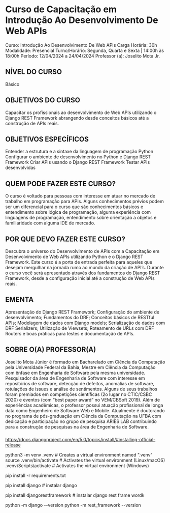 # Curso de Capacitação em Introdução Ao Desenvolvimento De Web APIs

Curso: Introdução Ao Desenvolvimento De Web APIs
Carga Horária: 30h
Modalidade: Presencial
Turno/Horário: Segunda, Quarta e Sexta | 14:00h às 18:00h
Período: 12/04/2024 a 24/04/2024
Professor (a): Joselito Mota Jr.
 

 
## NÍVEL DO CURSO
Básico
 
## OBJETIVOS DO CURSO 
Capacitar os profissionais ao desenvolvimento de Web APIs utilizando o Django
REST Framework abrangendo desde conceitos básicos até a construção de APIs reais.
 
## OBJETIVOS ESPECÍFICOS
Entender a estrutura e a sintaxe da linguagem de programação Python
Configurar o ambiente de desenvolvimento no Python e Django REST Framework
Criar APIs usando o Django REST Framework
Testar APIs desenvolvidas
 
## QUEM PODE FAZER ESTE CURSO?
O curso é voltado para pessoas com interesse em atuar no mercado de trabalho em programação para APIs. Alguns conhecimentos prévios podem ser um diferencial para o curso que são conhecimentos básicos e entendimento sobre lógica de programação, alguma experiência com linguagens de programação, entendimento sobre orientação a objetos e familiaridade com alguma IDE de mercado.
 
## POR QUE DEVO FAZER ESTE CURSO?
Descubra o universo do Desenvolvimento de APIs com a Capacitação em Desenvolvimento de Web APIs utilizando Python e o Django REST Framework. Este curso é a porta de entrada perfeita para aqueles que desejam mergulhar na jornada rumo ao mundo da criação de API’s. Durante o curso você será apresentado através dos fundamentos do Django REST Framework, desde a configuração inicial até a construção de Web APIs reais.
 
## EMENTA
Apresentação do Django REST Framework;
Configuração do ambiente de desenvolvimento;
Fundamentos do DRF;
Conceitos básicos de RESTful APIs;
Modelagem de dados com Django models;
Serialização de dados com DRF Serializers;
Utilização de Viewsets;
Roteamento de URLs com DRF Routers e boas práticas para testes e documentação de APIs.
 
## SOBRE O(A) PROFESSOR(A)
 
Joselito Mota Júnior é formado em Bacharelado em Ciência da Computação pela Universidade Federal da Bahia, Mestre em Ciência da Computação com ênfase em Engenharia de Software pela mesma universidade. Pesquisador da área de Engenharia de
Software com interesse em repositórios de software, detecção de defeitos, anomalias de software, rotulações de issues e análise de sentimentos. Alguns de seus trabalhos foram premiados em competições científicas (2o lugar no CTIC/CSBC 2020) e eventos (com “best paper award” no VEM/CBSoft 2019). Além de experiências acadêmicas, o professor possui atuação profissional de longa data como Engenheiro de Software Web e Mobile. Atualmente é doutorando no programa de pós-graduação em Ciência da Computação na UFBA com dedicação e participação no grupo de pesquisa ARIES LAB contribuindo para a construção de pesquisas na área de Engenharia de Software.

### 

https://docs.djangoproject.com/en/5.0/topics/install/#installing-official-release


python3 -m venv .venv  # Creates a virtual environment named ".venv"
source .venv/bin/activate  # Activates the virtual environment (Linux/macOS)
.venv\Scripts\activate  # Activates the virtual environment (Windows)

pip install -r requirements.txt

pip install django # instalar django

pip install djangorestframework # instalar django rest frame wordk

python -m django --version
python -m rest_framework --version